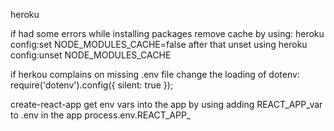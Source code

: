 heroku

if had some errors while installing packages remove cache by using:
  heroku config:set NODE_MODULES_CACHE=false
after that unset using 
  heroku config:unset NODE_MODULES_CACHE


if herkou complains on missing .env file change the loading of dotenv:
require('dotenv').config({ silent: true });



create-react-app
get env vars into the app by using adding 
REACT_APP_var to .env
in the app process.env.REACT_APP_
